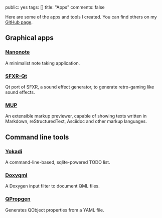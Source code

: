 public: yes
tags: []
title: "Apps"
comments: false

Here are some of the apps and tools I created. You can find others on my [GitHub page](http://github.com/agateau).

## Graphical apps

### [Nanonote](https://github.com/agateau/nanonote)

A minimalist note taking application.

### [SFXR-Qt](https://github.com/agateau/sfxr-qt)

Qt port of SFXR, a sound effect generator, to generate retro-gaming like sound effects.

### [MUP](https://github.com/agateau/mup)

An extensible markup previewer, capable of showing texts written in Markdown, reStructuredText, Asciidoc and other markup languages.

## Command line tools

### [Yokadi](https://yokadi.github.io)

A command-line-based, sqlite-powered TODO list.

### [Doxyqml](/projects/doxyqml/)

A Doxygen input filter to document QML files.

### [QPropgen](https://github.com/agateau/qpropgen)

Generates QObject properties from a YAML file.
